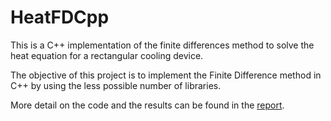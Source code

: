# HeatFDCpp

This is a C++ implementation of the finite differences method to solve the heat equation for a rectangular cooling device.  

The objective of this project is to implement the Finite Difference method in C++ by using the less possible number of libraries. 

More detail on the code and the results can be found in the [report](
    ).
